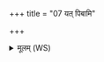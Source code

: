 +++
title = "07 यत् पिबामि"

+++
<details><summary>मूलम् (WS)</summary>

यत् पिबामि सं पिबामि समुद्र इव सम्पिबः ।  
प्राणानमुष्य सम्पिबन् सं पिबाम्यहं पिबम् ॥ ८ ॥
</details>